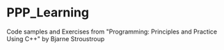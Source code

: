 # PPP_Learning
 Code samples and Exercises from "Programming: Principles and Practice Using C++" by Bjarne Stroustroup
